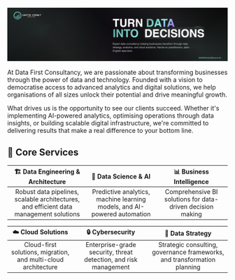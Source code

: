 ![Data First Banner](.datafirst/datafirst-banner.png)

At Data First Consultancy, we are passionate about transforming businesses through the power of data and technology. Founded with a vision to democratise access to advanced analytics and digital solutions, we help organisations of all sizes unlock their potential and drive meaningful growth.

What drives us is the opportunity to see our clients succeed. Whether it's implementing AI-powered analytics, optimising operations through data insights, or building scalable digital infrastructure, we're committed to delivering results that make a real difference to your bottom line.

## 🚀 Core Services

<div align="center">

| 🏗️ **Data Engineering & Architecture** | 🤖 **Data Science & AI** | 📊 **Business Intelligence** |
|:---:|:---:|:---:|
| Robust data pipelines, scalable architectures, and efficient data management solutions | Predictive analytics, machine learning models, and AI-powered automation | Comprehensive BI solutions for data-driven decision making |

| ☁️ **Cloud Solutions** | 🔒 **Cybersecurity** | 🎯 **Data Strategy** |
|:---:|:---:|:---:|
| Cloud-first solutions, migration, and multi-cloud architecture | Enterprise-grade security, threat detection, and risk management | Strategic consulting, governance frameworks, and transformation planning |

</div>
